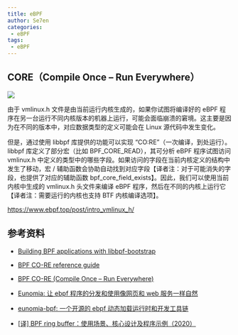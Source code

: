 ```yaml
---
title: eBPF
author: Se7en
categories:
 - eBPF
tags:
 - eBPF
---
```


## CORE（Compile Once – Run Everywhere）

![](https://chengzw258.oss-cn-beijing.aliyuncs.com/Article/202412022206044.png)

由于 vmlinux.h 文件是由当前运行内核生成的，如果你试图将编译好的 eBPF 程序在另一台运行不同内核版本的机器上运行，可能会面临崩溃的窘境。这主要是因为在不同的版本中，对应数据类型的定义可能会在 Linux 源代码中发生变化。

但是，通过使用 libbpf 库提供的功能可以实现 “CO:RE”（一次编译，到处运行）。libbpf 库定义了部分宏（比如 BPF_CORE_READ），其可分析 eBPF 程序试图访问 vmlinux.h 中定义的类型中的哪些字段。如果访问的字段在当前内核定义的结构中发生了移动，宏 / 辅助函数会协助自动找到对应字段【译者注：对于可能消失的字段，也提供了对应的辅助函数 bpf_core_field_exists】。因此，我们可以使用当前内核中生成的 vmlinux.h 头文件来编译 eBPF 程序，然后在不同的内核上运行它【译者注：需要运行的内核也支持 BTF 内核编译选项】。

https://www.ebpf.top/post/intro_vmlinux_h/

## 参考资料

- [Building BPF applications with libbpf-bootstrap](https://nakryiko.com/posts/libbpf-bootstrap/)
- [BPF CO-RE reference guide](https://nakryiko.com/posts/bpf-core-reference-guide/)
- [BPF CO-RE (Compile Once – Run Everywhere)](https://nakryiko.com/posts/bpf-portability-and-co-re/)

- [Eunomia: 让 ebpf 程序的分发和使用像网页和 web 服务一样自然](https://zhuanlan.zhihu.com/p/555362934)
- [eunomia-bpf: 一个开源的 ebpf 动态加载运行时和开发工具链](https://www.bilibili.com/video/BV1DG4y1N76m)

- [[译] BPF ring buffer：使用场景、核心设计及程序示例（2020）](https://arthurchiao.art/blog/bpf-ringbuf-zh/)